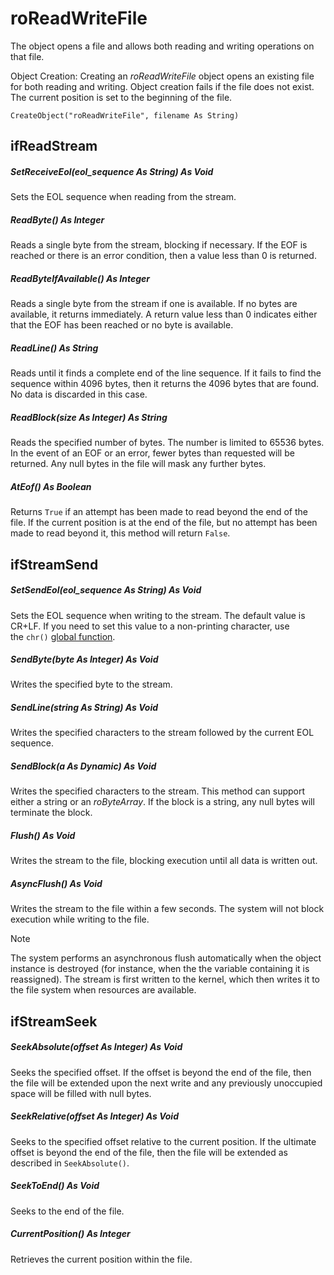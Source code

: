 # roReadWriteFile

The object opens a file and allows both reading and writing operations on that file.

Object Creation: Creating an *roReadWriteFile* object opens an existing file for both reading and writing. Object creation fails if the file does not exist. The current position is set to the beginning of the file.

```
CreateObject("roReadWriteFile", filename As String)
```

## ifReadStream

##### SetReceiveEol(eol\_sequence As String) As Void

Sets the EOL sequence when reading from the stream.

##### ReadByte() As Integer

Reads a single byte from the stream, blocking if necessary. If the EOF is reached or there is an error condition, then a value less than 0 is returned.

##### ReadByteIfAvailable() As Integer

Reads a single byte from the stream if one is available. If no bytes are available, it returns immediately. A return value less than 0 indicates either that the EOF has been reached or no byte is available.

##### ReadLine() As String

Reads until it finds a complete end of the line sequence. If it fails to find the sequence within 4096 bytes, then it returns the 4096 bytes that are found. No data is discarded in this case.

##### ReadBlock(size As Integer) As String

Reads the specified number of bytes. The number is limited to 65536 bytes. In the event of an EOF or an error, fewer bytes than requested will be returned. Any null bytes in the file will mask any further bytes.

##### AtEof() As Boolean

Returns `True` if an attempt has been made to read beyond the end of the file. If the current position is at the end of the file, but no attempt has been made to read beyond it, this method will return `False`.

## ifStreamSend

##### SetSendEol(eol\_sequence As String) As Void

Sets the EOL sequence when writing to the stream. The default value is CR+LF. If you need to set this value to a non-printing character, use the `chr()` [global function](../../object-reference/global-functions.md).

##### SendByte(byte As Integer) As Void

Writes the specified byte to the stream.

##### SendLine(string As String) As Void

Writes the specified characters to the stream followed by the current EOL sequence.

##### SendBlock(a As Dynamic) As Void

Writes the specified characters to the stream. This method can support either a string or an *roByteArray*. If the block is a string, any null bytes will terminate the block.

##### Flush() As Void

Writes the stream to the file, blocking execution until all data is written out.

##### AsyncFlush() As Void

Writes the stream to the file within a few seconds. The system will not block execution while writing to the file.

> [!NOTE]
> The system performs an asynchronous flush automatically when the object instance is destroyed (for instance, when the the variable containing it is reassigned). The stream is first written to the kernel, which then writes it to the file system when resources are available.

## ifStreamSeek

##### SeekAbsolute(offset As Integer) As Void

Seeks the specified offset. If the offset is beyond the end of the file, then the file will be extended upon the next write and any previously unoccupied space will be filled with null bytes.

##### SeekRelative(offset As Integer) As Void

Seeks to the specified offset relative to the current position. If the ultimate offset is beyond the end of the file, then the file will be extended as described in `SeekAbsolute()`.

##### SeekToEnd() As Void

Seeks to the end of the file.

##### CurrentPosition() As Integer

Retrieves the current position within the file.

 [](http://docs.brightsign.biz/display/DOC/roCreateFile)